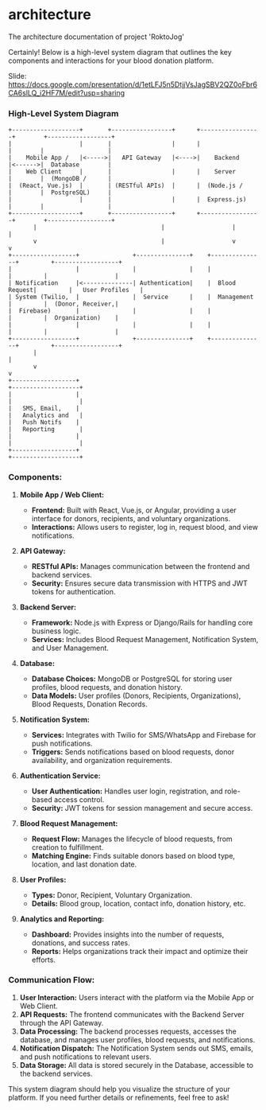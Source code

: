 # architecture
The architecture documentation of project 'RoktoJog'

Certainly! Below is a high-level system diagram that outlines the key components and interactions for your blood donation platform.

Slide: https://docs.google.com/presentation/d/1etLFJ5n5DtjjVsJagSBV2QZ0oFbr6CA6slLQ_i2HF7M/edit?usp=sharing

### High-Level System Diagram

```plaintext
+-------------------+       +-----------------+      +-----------------+        +------------------+
|                   |       |                 |      |                 |        |                  |
|    Mobile App /   |<----->|   API Gateway   |<---->|    Backend      |<------>|  Database        |
|    Web Client     |       |                 |      |    Server       |        |  (MongoDB /      |
|  (React, Vue.js)  |       | (RESTful APIs)  |      |  (Node.js /     |        |  PostgreSQL)     |
|                   |       |                 |      |  Express.js)    |        |                  |
+-------------------+       +-----------------+      +-----------------+        +------------------+
       |                                   |                   |                          |
       v                                   |                   v                          v
+------------------+               +---------------+    +---------------+         +------------------+
|                  |               |               |    |               |         |                   |
| Notification     |<--------------| Authentication|    |  Blood Request|         |   User Profiles   |
| System (Twilio,  |               |  Service      |    |  Management   |         |  (Donor, Receiver,|
|  Firebase)       |               |               |    |               |         |  Organization)    |
|                  |               |               |    |               |         |                   |
+------------------+               +---------------+    +---------------+         +------------------+
       |                                                                                   |
       v                                                                                   v
+------------------+                                                                +-------------------+
|                  |                                                                |                   |
|   SMS, Email,    |                                                                |   Analytics and   |
|   Push Notifs    |                                                                |   Reporting       |
|                  |                                                                |                   |
+------------------+                                                                +-------------------+
```

### Components:

1. **Mobile App / Web Client:**
   - **Frontend:** Built with React, Vue.js, or Angular, providing a user interface for donors, recipients, and voluntary organizations.
   - **Interactions:** Allows users to register, log in, request blood, and view notifications.

2. **API Gateway:**
   - **RESTful APIs:** Manages communication between the frontend and backend services.
   - **Security:** Ensures secure data transmission with HTTPS and JWT tokens for authentication.

3. **Backend Server:**
   - **Framework:** Node.js with Express or Django/Rails for handling core business logic.
   - **Services:** Includes Blood Request Management, Notification System, and User Management.

4. **Database:**
   - **Database Choices:** MongoDB or PostgreSQL for storing user profiles, blood requests, and donation history.
   - **Data Models:** User profiles (Donors, Recipients, Organizations), Blood Requests, Donation Records.

5. **Notification System:**
   - **Services:** Integrates with Twilio for SMS/WhatsApp and Firebase for push notifications.
   - **Triggers:** Sends notifications based on blood requests, donor availability, and organization requirements.

6. **Authentication Service:**
   - **User Authentication:** Handles user login, registration, and role-based access control.
   - **Security:** JWT tokens for session management and secure access.

7. **Blood Request Management:**
   - **Request Flow:** Manages the lifecycle of blood requests, from creation to fulfillment.
   - **Matching Engine:** Finds suitable donors based on blood type, location, and last donation date.

8. **User Profiles:**
   - **Types:** Donor, Recipient, Voluntary Organization.
   - **Details:** Blood group, location, contact info, donation history, etc.

9. **Analytics and Reporting:**
   - **Dashboard:** Provides insights into the number of requests, donations, and success rates.
   - **Reports:** Helps organizations track their impact and optimize their efforts.

### Communication Flow:

1. **User Interaction:** Users interact with the platform via the Mobile App or Web Client.
2. **API Requests:** The frontend communicates with the Backend Server through the API Gateway.
3. **Data Processing:** The backend processes requests, accesses the database, and manages user profiles, blood requests, and notifications.
4. **Notification Dispatch:** The Notification System sends out SMS, emails, and push notifications to relevant users.
5. **Data Storage:** All data is stored securely in the Database, accessible to the backend services.

This system diagram should help you visualize the structure of your platform. If you need further details or refinements, feel free to ask!

